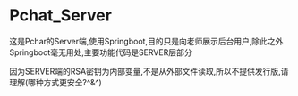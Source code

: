 # Pchat_Server
这是Pchar的Server端,使用Springboot,目的只是向老师展示后台用户,除此之外Springboot毫无用处,主要功能代码是SERVER层部分

因为SERVER端的RSA密钥为内部变量,不是从外部文件读取,所以不提供发行版,请理解(哪种方式更安全?^&^)
